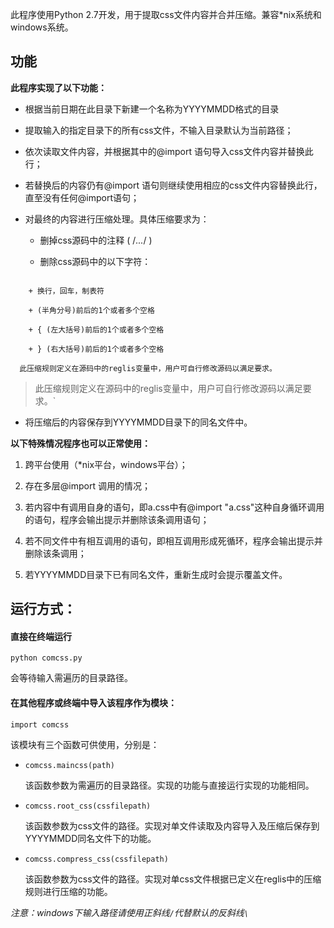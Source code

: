 此程序使用Python 2.7开发，用于提取css文件内容并合并压缩。兼容*nix系统和windows系统。

## 功能

**此程序实现了以下功能：**

+ 根据当前日期在此目录下新建一个名称为YYYYMMDD格式的目录


+ 提取输入的指定目录下的所有css文件，不输入目录默认为当前路径；


+ 依次读取文件内容，并根据其中的@import 语句导入css文件内容并替换此行；


+ 若替换后的内容仍有@import 语句则继续使用相应的css文件内容替换此行，直至没有任何@import语句；


+ 对最终的内容进行压缩处理。具体压缩要求为：


  + 删掉css源码中的注释 ( /*...*/ )


  + 删除css源码中的以下字符：

```
    
    + 换行，回车，制表符
    
    + (半角分号)前后的1个或者多个空格
    
    + { (左大括号)前后的1个或者多个空格
    
    + } (右大括号)前后的1个或者多个空格
    
  此压缩规则定义在源码中的reglis变量中，用户可自行修改源码以满足要求。

```
  > 此压缩规则定义在源码中的reglis变量中，用户可自行修改源码以满足要求。`
+ 将压缩后的内容保存到YYYYMMDD目录下的同名文件中。

**以下特殊情况程序也可以正常使用：**

1. 跨平台使用（*nix平台，windows平台）；

2. 存在多层@import 调用的情况；

3. 若内容中有调用自身的语句，即a.css中有@import "a.css"这种自身循环调用的语句，程序会输出提示并删除该条调用语句；

4. 若不同文件中有相互调用的语句，即相互调用形成死循环，程序会输出提示并删除该条调用；

5. 若YYYYMMDD目录下已有同名文件，重新生成时会提示覆盖文件。



## 运行方式：

#### 直接在终端运行

`python comcss.py`

会等待输入需遍历的目录路径。

#### 在其他程序或终端中导入该程序作为模块：

`import comcss`

该模块有三个函数可供使用，分别是：

+ `comcss.maincss(path)`
  
  该函数参数为需遍历的目录路径。实现的功能与直接运行实现的功能相同。
  
+ `comcss.root_css(cssfilepath)`
  
  该函数参数为css文件的路径。实现对单文件读取及内容导入及压缩后保存到YYYYMMDD同名文件下的功能。
  
+ `comcss.compress_css(cssfilepath)`
  
  该函数参数为css文件的路径。实现对单css文件根据已定义在reglis中的压缩规则进行压缩的功能。

*注意：windows下输入路径请使用正斜线`/`代替默认的反斜线`\`*

​